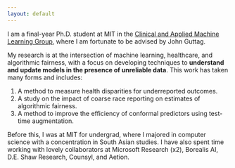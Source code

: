 ```yaml
---
layout: default
---
```


<!-- **I am on the academic job market!** \\
**Please reach out if you know of an opportunity that would fit my background.**
 -->

I am a final-year Ph.D. student at MIT in the [Clinical and Applied Machine Learning Group](https://mit-caml.github.io), where I am fortunate to be advised by John Guttag.

My research is at the intersection of machine learning, healthcare, and algorithmic fairness, with a focus on developing techniques to **understand and update models in the presence of unreliable data**. This work has taken many forms and includes:
1. A method to measure health disparities for underreported outcomes.
2. A study on the impact of coarse race reporting on estimates of algorithmic fairness.
3. A method to improve the efficiency of conformal predictors using test-time augmentation.


<!-- Measuring rates of underreporting I work on techniques to 1)  model societal biases in large health datasets and 2) improve existing models by learning to transform the *data* instead of the model. My recent work has considered how we can measure health disparities (even when an outcome is underreported!) and the impact of coarse race reporting on estimates of algorithmic fairness. -->

Before this, I was at MIT for undergrad, where I majored in computer science with a concentration in South Asian studies. I have also spent time working with lovely collaborators at Microsoft Research (x2), Borealis AI, D.E. Shaw Research, Counsyl, and Aetion. 